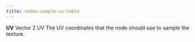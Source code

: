```yaml
---
title: nodes-sample-uv-table
---
```


<tr>
<td><strong>UV</strong></td>
<td>Vector 2</td>
<td>UV</td>
<td>The UV coordinates that the node should use to sample the texture.</td>
</tr>
